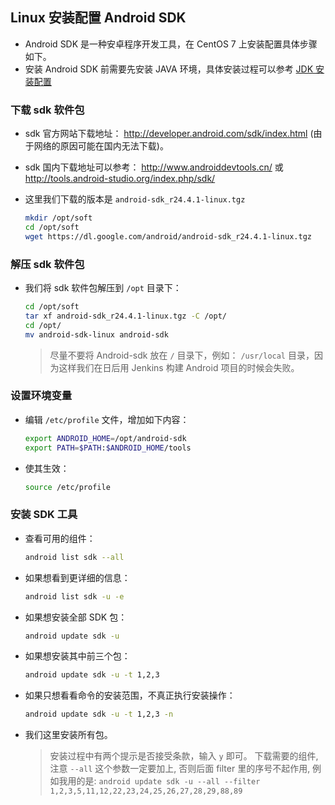## Linux 安装配置 Android SDK

- Android SDK 是一种安卓程序开发工具，在 CentOS 7 上安装配置具体步骤如下。
- 安装 Android SDK 前需要先安装 JAVA 环境，具体安装过程可以参考 [ JDK 安装配置 ](env-java-jdk-config.md)

### 下载 sdk 软件包

- sdk 官方网站下载地址： <http://developer.android.com/sdk/index.html>  (由于网络的原因可能在国内无法下载)。
- sdk 国内下载地址可以参考： <http://www.androiddevtools.cn/> 或 <http://tools.android-studio.org/index.php/sdk/>
- 这里我们下载的版本是 `android-sdk_r24.4.1-linux.tgz`

  ```bash
  mkdir /opt/soft
  cd /opt/soft
  wget https://dl.google.com/android/android-sdk_r24.4.1-linux.tgz
  ```

### 解压 sdk 软件包

- 我们将 sdk 软件包解压到 `/opt` 目录下：

  ```bash
  cd /opt/soft
  tar xf android-sdk_r24.4.1-linux.tgz -C /opt/
  cd /opt/
  mv android-sdk-linux android-sdk
  ```
  
  > 尽量不要将 Android-sdk 放在 `/` 目录下，例如： `/usr/local` 目录，因为这样我们在日后用 Jenkins 构建 Android 项目的时候会失败。

### 设置环境变量

- 编辑 `/etc/profile` 文件，增加如下内容：

  ```bash
  export ANDROID_HOME=/opt/android-sdk
  export PATH=$PATH:$ANDROID_HOME/tools
  ```

- 使其生效：

  ```bash
  source /etc/profile
  ```  

### 安装 SDK 工具

- 查看可用的组件：

  ```bash
  android list sdk --all
  ```

- 如果想看到更详细的信息：

  ```bash
  android list sdk -u -e
  ```

- 如果想安装全部 SDK 包：

  ```bash
  android update sdk -u
  ```

- 如果想安装其中前三个包：

  ```bash
  android update sdk -u -t 1,2,3
  ```

- 如果只想看看命令的安装范围，不真正执行安装操作：

  ```bash
  android update sdk -u -t 1,2,3 -n
  ```

- 我们这里安装所有包。
  
  > 安装过程中有两个提示是否接受条款，输入 `y` 即可。
  > 下载需要的组件, 注意 `--all` 这个参数一定要加上, 否则后面 filter 里的序号不起作用, 例如我用的是: `android update sdk -u --all --filter 1,2,3,5,11,12,22,23,24,25,26,27,28,29,88,89`


